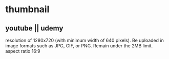 # thumbnail

## youtube || udemy

resolution of 1280x720 (with minimum width of 640 pixels).
Be uploaded in image formats such as JPG, GIF, or PNG.
Remain under the 2MB limit.
aspect ratio 16:9
